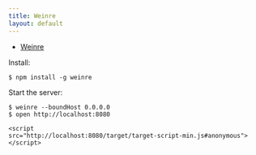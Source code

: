```yaml
---
title: Weinre
layout: default
---
```


 * [Weinre](http://people.apache.org/~pmuellr/weinre/)

Install:

    $ npm install -g weinre

Start the server:

    $ weinre --boundHost 0.0.0.0
    $ open http://localhost:8080

    <script 
    src="http://localhost:8080/target/target-script-min.js#anonymous"></script>
